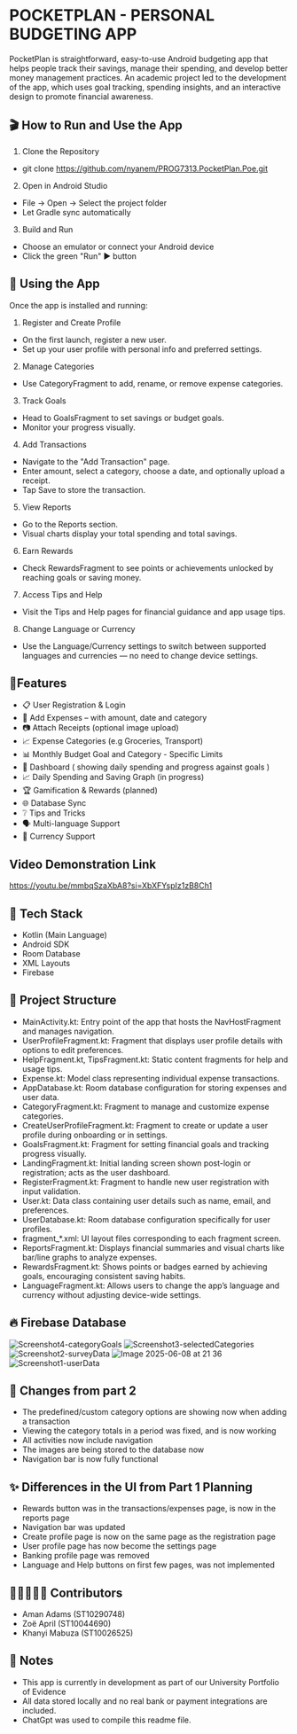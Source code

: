 # POCKETPLAN - PERSONAL BUDGETING APP

PocketPlan is straightforward, easy-to-use Android budgeting app that helps people track their savings, manage their spending, and develop better money management practices. An academic project led to the development of the app, which uses goal tracking, spending insights, and an interactive design to promote financial awareness.

## 🎬 How to Run and Use the App
1. Clone the Repository
  - git clone https://github.com/nyanem/PROG7313.PocketPlan.Poe.git
2. Open in Android Studio
  - File → Open → Select the project folder
  - Let Gradle sync automatically
3. Build and Run
  - Choose an emulator or connect your Android device
  - Click the green "Run" ▶️ button

## 📲 Using the App
Once the app is installed and running:

1. Register and Create Profile
- On the first launch, register a new user.
- Set up your user profile with personal info and preferred settings.

2. Manage Categories
- Use CategoryFragment to add, rename, or remove expense categories.

3. Track Goals
- Head to GoalsFragment to set savings or budget goals.
- Monitor your progress visually.

4. Add Transactions
- Navigate to the "Add Transaction" page.
- Enter amount, select a category, choose a date, and optionally upload a receipt.
- Tap Save to store the transaction.

5. View Reports
- Go to the Reports section.
- Visual charts display your total spending and total savings.

6. Earn Rewards
- Check RewardsFragment to see points or achievements unlocked by reaching goals or saving money.

7. Access Tips and Help
- Visit the Tips and Help pages for financial guidance and app usage tips.

8. Change Language or Currency
- Use the Language/Currency settings to switch between supported languages and currencies — no need to change device settings.
  
## 🚀Features
- 📋 User Registration & Login
- 🧾 Add Expenses – with amount, date and category
- 📷 Attach Receipts (optional image upload)
- 📈 Expense Categories (e.g Groceries, Transport)
- 📊 Monthly Budget Goal and Category - Specific Limits
- 💸 Dashboard ( showing daily spending and progress against goals ) 
- 📈 Daily Spending and Saving Graph (in progress)
- 🏆 Gamification & Rewards (planned)
- 🌐 Database Sync
- ❔ Tips and Tricks 
- 🗣️ Multi-language Support
- 💱 Currency Support

## Video Demonstration Link 
https://youtu.be/mmbqSzaXbA8?si=XbXFYspIz1zB8Ch1 

## 🔧 Tech Stack 
- Kotlin (Main Language)
- Android SDK
- Room Database
- XML Layouts
- Firebase

## 📁 Project Structure 
- MainActivity.kt: Entry point of the app that hosts the NavHostFragment and manages navigation.
- UserProfileFragment.kt: Fragment that displays user profile details with options to edit preferences.
- HelpFragment.kt, TipsFragment.kt: Static content fragments for help and usage tips.
- Expense.kt: Model class representing individual expense transactions.
- AppDatabase.kt: Room database configuration for storing expenses and user data.
- CategoryFragment.kt: Fragment to manage and customize expense categories.
- CreateUserProfileFragment.kt: Fragment to create or update a user profile during onboarding or in settings.
- GoalsFragment.kt: Fragment for setting financial goals and tracking progress visually.
- LandingFragment.kt: Initial landing screen shown post-login or registration; acts as the user dashboard.
- RegisterFragment.kt: Fragment to handle new user registration with input validation.
- User.kt: Data class containing user details such as name, email, and preferences.
- UserDatabase.kt: Room database configuration specifically for user profiles.
- fragment_*.xml: UI layout files corresponding to each fragment screen.
- ReportsFragment.kt: Displays financial summaries and visual charts like bar/line graphs to analyze expenses.
- RewardsFragment.kt: Shows points or badges earned by achieving goals, encouraging consistent saving habits.
- LanguageFragment.kt: Allows users to change the app’s language and currency without adjusting device-wide settings.

## 🔥 Firebase Database
![Screenshot4-categoryGoals](https://github.com/user-attachments/assets/728519cc-d57f-4931-a887-cb08b87c4b0b)
![Screenshot3-selectedCategories](https://github.com/user-attachments/assets/05334a5c-9ac5-43e0-8825-e330ce1f7aff)
![Screenshot2-surveyData](https://github.com/user-attachments/assets/8f582f08-2b20-4515-bb41-bea545eee47a)
![Image 2025-06-08 at 21 36](https://github.com/user-attachments/assets/e77ee5da-ea9c-4d84-a1c2-8149c9b35cca)
![Screenshot1-userData](https://github.com/user-attachments/assets/1d584d89-cd1c-4af8-9884-2135440749c2)

## 🔄 Changes from part 2
- The predefined/custom category options are showing now when adding a transaction
- Viewing the category totals in a period was fixed, and is now working
- All activities now include navigation
- The images are being stored to the database now
- Navigation bar is now fully functional

## ✨ Differences in the UI from Part 1 Planning
- Rewards button was in the transactions/expenses page, is now in the reports page
- Navigation bar was updated
- Create profile page is now on the same page as the registration page
- User profile page has now become the settings page
- Banking profile page was removed
- Language and Help buttons on first few pages, was not implemented

## 👩🏽‍🤝‍👩🏻 Contributors 
- Aman Adams (ST10290748)
- Zoë April (ST10044690)
- Khanyi Mabuza (ST10026525) 

## 📌 Notes 
- This app is currently in development as part of our University Portfolio of Evidence
- All data stored locally and no real bank or payment integrations are included.
- ChatGpt was used to compile this readme file. 
